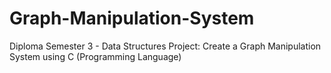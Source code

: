 # Graph-Manipulation-System
Diploma Semester 3 - Data Structures Project: Create a Graph Manipulation System using C (Programming Language)
